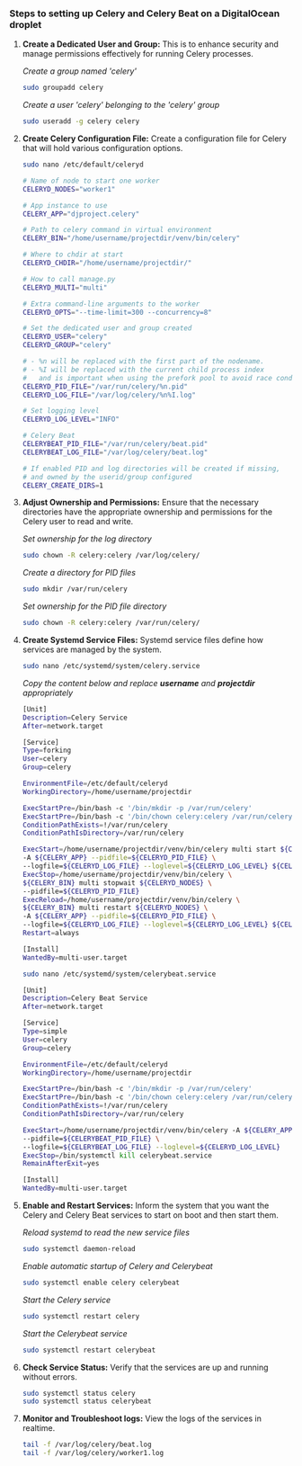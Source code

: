 ### Steps to setting up Celery and Celery Beat on a DigitalOcean droplet

1. **Create a Dedicated User and Group:**
    This is to enhance security and manage permissions effectively for running Celery processes.

    _Create a group named 'celery'_
    ```bash
    sudo groupadd celery
    ```
    _Create a user 'celery' belonging to the 'celery' group_
    ```bash
    sudo useradd -g celery celery
    ```

2. **Create Celery Configuration File:**
    Create a configuration file for Celery that will hold various configuration options.

    ```bash
    sudo nano /etc/default/celeryd
    ```

    ```bash
    # Name of node to start one worker
    CELERYD_NODES="worker1"

    # App instance to use
    CELERY_APP="djproject.celery"

    # Path to celery command in virtual environment
    CELERY_BIN="/home/username/projectdir/venv/bin/celery"

    # Where to chdir at start
    CELERYD_CHDIR="/home/username/projectdir/"

    # How to call manage.py
    CELERYD_MULTI="multi"

    # Extra command-line arguments to the worker
    CELERYD_OPTS="--time-limit=300 --concurrency=8"

    # Set the dedicated user and group created
    CELERYD_USER="celery"
    CELERYD_GROUP="celery"

    # - %n will be replaced with the first part of the nodename.
    # - %I will be replaced with the current child process index
    #   and is important when using the prefork pool to avoid race conditions.
    CELERYD_PID_FILE="/var/run/celery/%n.pid"
    CELERYD_LOG_FILE="/var/log/celery/%n%I.log"

    # Set logging level
    CELERYD_LOG_LEVEL="INFO"

    # Celery Beat
    CELERYBEAT_PID_FILE="/var/run/celery/beat.pid"
    CELERYBEAT_LOG_FILE="/var/log/celery/beat.log"

    # If enabled PID and log directories will be created if missing,
    # and owned by the userid/group configured
    CELERY_CREATE_DIRS=1    
    ```

3. **Adjust Ownership and Permissions:**
    Ensure that the necessary directories have the appropriate ownership and permissions for the Celery user to read and write.

    _Set ownership for the log directory_
    ```bash
    sudo chown -R celery:celery /var/log/celery/
    ```
    _Create a directory for PID files_
    ```bash
    sudo mkdir /var/run/celery
    ```
    _Set ownership for the PID file directory_
    ```bash
    sudo chown -R celery:celery /var/run/celery/
    ```

4. **Create Systemd Service Files:**
    Systemd service files define how services are managed by the system.

    ```bash
    sudo nano /etc/systemd/system/celery.service
    ```

    _Copy the content below and replace **username** and **projectdir** appropriately_
    ```bash
    [Unit]
    Description=Celery Service
    After=network.target

    [Service]
    Type=forking
    User=celery
    Group=celery

    EnvironmentFile=/etc/default/celeryd
    WorkingDirectory=/home/username/projectdir

    ExecStartPre=/bin/bash -c '/bin/mkdir -p /var/run/celery'
    ExecStartPre=/bin/bash -c '/bin/chown celery:celery /var/run/celery'
    ConditionPathExists=!/var/run/celery
    ConditionPathIsDirectory=/var/run/celery

    ExecStart=/home/username/projectdir/venv/bin/celery multi start ${CELERYD_NODES} \
    -A ${CELERY_APP} --pidfile=${CELERYD_PID_FILE} \
    --logfile=${CELERYD_LOG_FILE} --loglevel=${CELERYD_LOG_LEVEL} ${CELERYD_OPTS}
    ExecStop=/home/username/projectdir/venv/bin/celery \
    ${CELERY_BIN} multi stopwait ${CELERYD_NODES} \
    --pidfile=${CELERYD_PID_FILE}
    ExecReload=/home/username/projectdir/venv/bin/celery \
    ${CELERY_BIN} multi restart ${CELERYD_NODES} \
    -A ${CELERY_APP} --pidfile=${CELERYD_PID_FILE} \
    --logfile=${CELERYD_LOG_FILE} --loglevel=${CELERYD_LOG_LEVEL} ${CELERYD_OPTS}
    Restart=always

    [Install]
    WantedBy=multi-user.target
    ```

    ```bash
    sudo nano /etc/systemd/system/celerybeat.service
    ```

    ```bash
    [Unit]
    Description=Celery Beat Service
    After=network.target

    [Service]
    Type=simple
    User=celery
    Group=celery

    EnvironmentFile=/etc/default/celeryd
    WorkingDirectory=/home/username/projectdir

    ExecStartPre=/bin/bash -c '/bin/mkdir -p /var/run/celery'
    ExecStartPre=/bin/bash -c '/bin/chown celery:celery /var/run/celery'
    ConditionPathExists=!/var/run/celery
    ConditionPathIsDirectory=/var/run/celery

    ExecStart=/home/username/projectdir/venv/bin/celery -A ${CELERY_APP} beat \
    --pidfile=${CELERYBEAT_PID_FILE} \
    --logfile=${CELERYBEAT_LOG_FILE} --loglevel=${CELERYD_LOG_LEVEL}
    ExecStop=/bin/systemctl kill celerybeat.service
    RemainAfterExit=yes

    [Install]
    WantedBy=multi-user.target
    ```

5. **Enable and Restart Services:**
    Inform the system that you want the Celery and Celery Beat services to start on boot and then start them.

    _Reload systemd to read the new service files_
    ```bash
    sudo systemctl daemon-reload
    ```
    _Enable automatic startup of Celery and Celerybeat_
    ```bash
    sudo systemctl enable celery celerybeat
    ```
    _Start the Celery service_
    ```bash
    sudo systemctl restart celery
    ```
    _Start the Celerybeat service_
    ```bash
    sudo systemctl restart celerybeat
    ```

6. **Check Service Status:**
    Verify that the services are up and running without errors.

    ```bash
    sudo systemctl status celery
    sudo systemctl status celerybeat
    ```

7.  **Monitor and Troubleshoot logs:**
    View the logs of the services in realtime.

    ```bash
    tail -f /var/log/celery/beat.log
    tail -f /var/log/celery/worker1.log
    ```
